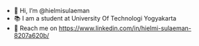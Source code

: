 - 👋 Hi, I’m @hielmisulaeman
- 📚 I am a student at University Of Technologi Yogyakarta
- 👀 Reach me on https://www.linkedin.com/in/hielmi-sulaeman-8207a620b/


